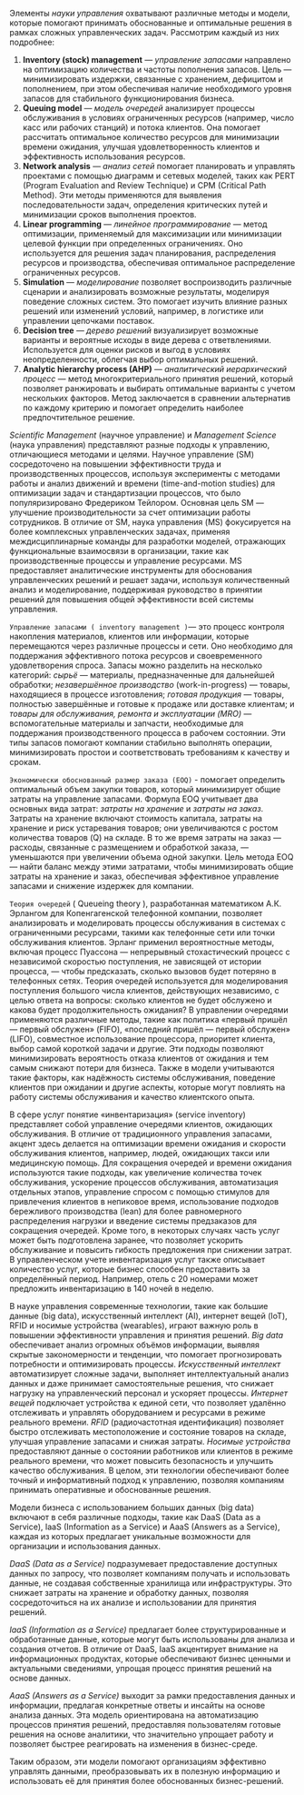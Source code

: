 Элементы *науки управления* охватывают различные методы и модели, которые помогают принимать обоснованные и оптимальные решения в рамках сложных управленческих задач. Рассмотрим каждый из них подробнее:

1. **Inventory (stock) management** — *управление запасами* направлено на оптимизацию количества и частоты пополнения запасов. Цель — минимизировать издержки, связанные с хранением, дефицитом и пополнением, при этом обеспечивая наличие необходимого уровня запасов для стабильного функционирования бизнеса.
2. **Queuing model** — *модель очередей* анализирует процессы обслуживания в условиях ограниченных ресурсов (например, число касс или рабочих станций) и потока клиентов. Она помогает рассчитать оптимальное количество ресурсов для минимизации времени ожидания, улучшая удовлетворенность клиентов и эффективность использования ресурсов.
3. **Network analysis** — *анализ сетей* помогает планировать и управлять проектами с помощью диаграмм и сетевых моделей, таких как PERT (Program Evaluation and Review Technique) и CPM (Critical Path Method). Эти методы применяются для выявления последовательности задач, определения критических путей и минимизации сроков выполнения проектов.
4. **Linear programming** — *линейное программирование* — метод оптимизации, применяемый для максимизации или минимизации целевой функции при определенных ограничениях. Оно используется для решения задач планирования, распределения ресурсов и производства, обеспечивая оптимальное распределение ограниченных ресурсов.
5. **Simulation** — *моделирование* позволяет воспроизводить различные сценарии и анализировать возможные результаты, моделируя поведение сложных систем. Это помогает изучить влияние разных решений или изменений условий, например, в логистике или управлении цепочками поставок.
6. **Decision tree** — *дерево решений* визуализирует возможные варианты и вероятные исходы в виде дерева с ответвлениями. Используется для оценки рисков и выгод в условиях неопределенности, облегчая выбор оптимальных решений.
7. **Analytic hierarchy process (AHP)** — *аналитический иерархический процесс* — метод многокритериального принятия решений, который позволяет ранжировать и выбирать оптимальные варианты с учетом нескольких факторов. Метод заключается в сравнении альтернатив по каждому критерию и помогает определить наиболее предпочтительное решение.


*Scientific Management* (научное управление) и *Management Science* (наука управления) представляют разные подходы к управлению, отличающиеся методами и целями. Научное управление (SM) сосредоточено на повышении эффективности труда и производственных процессов, используя эксперименты с методами работы и анализ движений и времени (time-and-motion studies) для оптимизации задач и стандартизации процессов, что было популяризировано Фредериком Тейлором. Основная цель SM — улучшение производительности за счет оптимизации работы сотрудников. В отличие от SM, наука управления (MS) фокусируется на более комплексных управленческих задачах, применяя междисциплинарные команды для разработки моделей, отражающих функциональные взаимосвязи в организации, такие как производственные процессы и управление ресурсами. MS предоставляет аналитические инструменты для обоснования управленческих решений и решает задачи, используя количественный анализ и моделирование, поддерживая руководство в принятии решений для повышения общей эффективности всей системы управления.

`Управление запасами ( inventory management )`— это процесс контроля накопления материалов, клиентов или информации, которые перемещаются через различные процессы и сети. Оно необходимо для поддержания эффективного потока ресурсов и своевременного удовлетворения спроса. Запасы можно разделить на несколько категорий: *сырьё* — материалы, предназначенные для дальнейшей обработки; *незавершённое производство* (work-in-progress) — товары, находящиеся в процессе изготовления; *готовая продукция* — товары, полностью завершённые и готовые к продаже или доставке клиентам; и *товары для обслуживания, ремонта и эксплуатации (MRO)* — вспомогательные материалы и запчасти, необходимые для поддержания производственного процесса в рабочем состоянии. Эти типы запасов помогают компании стабильно выполнять операции, минимизировать простои и соответствовать требованиям к качеству и срокам.

`Экономически обоснованный размер заказа (EOQ)` - помогает определить оптимальный объем закупки товаров, который минимизирует общие затраты на управление запасами. Формула EOQ учитывает два основных вида затрат: *затраты на хранение* и *затраты на заказ*. Затраты на хранение включают стоимость капитала, затраты на хранение и риск устаревания товаров; они увеличиваются с ростом количества товаров (Q) на складе. В то же время затраты на заказ — расходы, связанные с размещением и обработкой заказа, — уменьшаются при увеличении объема одной закупки. Цель метода EOQ — найти баланс между этими затратами, чтобы минимизировать общие затраты на хранение и заказ, обеспечивая эффективное управление запасами и снижение издержек для компании.

`Теория очередей` ( Queueing theory ), разработанная математиком А.К. Эрлангом для Копенгагенской телефонной компании, позволяет анализировать и моделировать процессы обслуживания в системах с ограниченными ресурсами, такими как телефонные сети или точки обслуживания клиентов. Эрланг применил вероятностные методы, включая процесс Пуассона — непрерывный стохастический процесс с независимой скоростью поступления, не зависящей от истории процесса, — чтобы предсказать, сколько вызовов будет потеряно в телефонных сетях. Теория очередей используется для моделирования поступления большого числа клиентов, действующих независимо, с целью ответа на вопросы: сколько клиентов не будет обслужено и какова будет продолжительность ожидания? В управлении очередями применяются различные методы, такие как политика «первый пришёл — первый обслужен» (FIFO), «последний пришёл — первый обслужен» (LIFO), совместное использование процессора, приоритет клиента, выбор самой короткой задачи и другие. Эти подходы позволяют минимизировать вероятность отказа клиентов от ожидания и тем самым снижают потери для бизнеса. Также в модели учитываются такие факторы, как надёжность системы обслуживания, поведение клиентов при ожидании и другие аспекты, которые могут повлиять на работу системы обслуживания и качество клиентского опыта.

В сфере услуг понятие «инвентаризация» (service inventory) представляет собой управление очередями клиентов, ожидающих обслуживания. В отличие от традиционного управления запасами, акцент здесь делается на оптимизации времени ожидания и скорости обслуживания клиентов, например, людей, ожидающих такси или медицинскую помощь. Для сокращения очередей и времени ожидания используются такие подходы, как увеличение количества точек обслуживания, ускорение процессов обслуживания, автоматизация отдельных этапов, управление спросом с помощью стимулов для привлечения клиентов в непиковое время, использование подходов бережливого производства (lean) для более равномерного распределения нагрузки и введение системы предзаказов для сокращения очередей. Кроме того, в некоторых случаях часть услуг может быть подготовлена заранее, что позволяет ускорить обслуживание и повысить гибкость предложения при снижении затрат. В управленческом учете инвентаризация услуг также описывает количество услуг, которые бизнес способен предоставить за определённый период. Например, отель с 20 номерами может предложить инвентаризацию в 140 ночей в неделю.

В науке управления современные технологии, такие как большие данные (big data), искусственный интеллект (AI), интернет вещей (IoT), RFID и носимые устройства (wearables), играют важную роль в повышении эффективности управления и принятия решений. *Big data* обеспечивает анализ огромных объёмов информации, выявляя скрытые закономерности и тенденции, что помогает прогнозировать потребности и оптимизировать процессы. *Искусственный интеллект* автоматизирует сложные задачи, выполняет интеллектуальный анализ данных и даже принимает самостоятельные решения, что снижает нагрузку на управленческий персонал и ускоряет процессы. *Интернет вещей* подключает устройства к единой сети, что позволяет удалённо отслеживать и управлять оборудованием и ресурсами в режиме реального времени. *RFID* (радиочастотная идентификация) позволяет быстро отслеживать местоположение и состояние товаров на складе, улучшая управление запасами и снижая затраты. *Носимые устройства* предоставляют данные о состоянии работников или клиентов в режиме реального времени, что может повысить безопасность и улучшить качество обслуживания. В целом, эти технологии обеспечивают более точный и информативный подход к управлению, позволяя компаниям принимать оперативные и обоснованные решения.

Модели бизнеса с использованием больших данных (big data) включают в себя различные подходы, такие как DaaS (Data as a Service), IaaS (Information as a Service) и AaaS (Answers as a Service), каждая из которых предлагает уникальные возможности для организации и использования данных. 

*DaaS (Data as a Service)* подразумевает предоставление доступных данных по запросу, что позволяет компаниям получать и использовать данные, не создавая собственные хранилища или инфраструктуры. Это снижает затраты на хранение и обработку данных, позволяя сосредоточиться на их анализе и использовании для принятия решений. 

*IaaS (Information as a Service)* предлагает более структурированные и обработанные данные, которые могут быть использованы для анализа и создания отчетов. В отличие от DaaS, IaaS акцентирует внимание на информационных продуктах, которые обеспечивают бизнес ценными и актуальными сведениями, упрощая процесс принятия решений на основе данных. 

*AaaS (Answers as a Service)* выходит за рамки предоставления данных и информации, предлагая конкретные ответы и инсайты на основе анализа данных. Эта модель ориентирована на автоматизацию процессов принятия решений, предоставляя пользователям готовые решения на основе аналитики, что значительно упрощает работу и позволяет быстрее реагировать на изменения в бизнес-среде. 

Таким образом, эти модели помогают организациям эффективно управлять данными, преобразовывать их в полезную информацию и использовать её для принятия более обоснованных бизнес-решений.